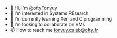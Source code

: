 - 👋 Hi, I’m @oftyFonyuy
- 👀 I’m interested in Systems REsearch
- 🌱 I’m currently learning Xen and C programming
- 💞️ I’m looking to collaborate on VMs
- 📫 How to reach me fonyuy.caleb@ofty.fr

<!---
oftyFonyuy/oftyFonyuy is a ✨ special ✨ repository because its `README.md` (this file) appears on your GitHub profile.
You can click the Preview link to take a look at your changes.
--->
